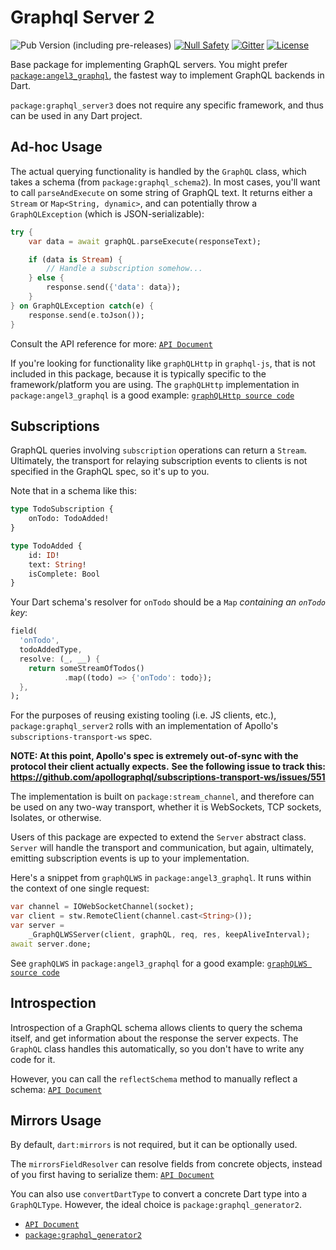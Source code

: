 # Graphql Server 2

![Pub Version (including pre-releases)](https://img.shields.io/pub/v/graphql_server2?include_prereleases)
[![Null Safety](https://img.shields.io/badge/null-safety-brightgreen)](https://dart.dev/null-safety)
[![Gitter](https://img.shields.io/gitter/room/nwjs/nw.js.svg)](https://gitter.im/angel_dart/discussion)
[![License](https://img.shields.io/github/license/dart-backend/graphql_dart)](https://github.com/dart-backend/graphql_dart/blob/master/packages/graphql_server/LICENSE)

Base package for implementing GraphQL servers. You might prefer [`package:angel3_graphql`](https://pub.dev/packages/angel3_graphql), the fastest way to implement GraphQL backends in Dart.

`package:graphql_server3` does not require any specific framework, and thus can be used in any Dart project.

## Ad-hoc Usage

The actual querying functionality is handled by the `GraphQL` class, which takes a schema (from `package:graphql_schema2`). In most cases, you'll want to call `parseAndExecute` on some string of GraphQL text. It returns either a `Stream` or `Map<String, dynamic>`, and can potentially throw a `GraphQLException` (which is JSON-serializable):

```dart
try {
    var data = await graphQL.parseExecute(responseText);

    if (data is Stream) {
        // Handle a subscription somehow...
    } else {
        response.send({'data': data});
    }
} on GraphQLException catch(e) {
    response.send(e.toJson());
}
```

Consult the API reference for more: [`API Document`](https://pub.dev/documentation/graphql_server2/latest/graphql_server2/GraphQL/parseAndExecute.html)

If you're looking for functionality like `graphQLHttp` in `graphql-js`, that is not included in this package, because it is typically specific to the framework/platform you are using. The `graphQLHttp` implementation in `package:angel3_graphql` is a good example: [`graphQLHttp source code`](https://github.com/dart-backend/graphql_dart/tree/master/angel_graphql/lib/src/graphql_http.dart)

## Subscriptions

GraphQL queries involving `subscription` operations can return a `Stream`. Ultimately, the transport for relaying subscription events to clients is not specified in the GraphQL spec, so it's up to you.

Note that in a schema like this:

```graphql
type TodoSubscription {
    onTodo: TodoAdded!
}

type TodoAdded {
    id: ID!
    text: String!
    isComplete: Bool
}
```

Your Dart schema's resolver for `onTodo` should be a `Map` *containing an `onTodo` key*:

```dart
field(
  'onTodo',
  todoAddedType,
  resolve: (_, __) {
    return someStreamOfTodos()
            .map((todo) => {'onTodo': todo});
  },
);
```

For the purposes of reusing existing tooling (i.e. JS clients, etc.), `package:graphql_server2` rolls with an implementation of Apollo's
`subscriptions-transport-ws` spec.

**NOTE: At this point, Apollo's spec is extremely out-of-sync with the protocol their client actually expects.**
**See the following issue to track this:**
**<https://github.com/apollographql/subscriptions-transport-ws/issues/551>**

The implementation is built on `package:stream_channel`, and therefore can be used on any two-way transport, whether it is WebSockets, TCP sockets, Isolates, or otherwise.

Users of this package are expected to extend the `Server` abstract class. `Server` will handle the transport and communication, but again, ultimately, emitting subscription events is up to your implementation.

Here's a snippet from `graphQLWS` in `package:angel3_graphql`. It runs within the context of one single request:

```dart
var channel = IOWebSocketChannel(socket);
var client = stw.RemoteClient(channel.cast<String>());
var server =
    _GraphQLWSServer(client, graphQL, req, res, keepAliveInterval);
await server.done;
```

See `graphQLWS` in `package:angel3_graphql` for a good example: [`graphQLWS source code`](
https://github.com/dart-backend/graphql_dart/tree/master/angel_graphql/lib/src/graphql_ws.dart)

## Introspection

Introspection of a GraphQL schema allows clients to query the schema itself, and get information about the response the server expects. The `GraphQL` class handles this automatically, so you don't have to write any code for it.

However, you can call the `reflectSchema` method to manually reflect a schema: [`API Document`](https://pub.dev/documentation/graphql_server2/latest/introspection/reflectSchema.html)

## Mirrors Usage

By default, `dart:mirrors` is not required, but it can be optionally used.

The `mirrorsFieldResolver` can resolve fields from concrete objects, instead of you first having to serialize them: [`API Document`](https://pub.dev/documentation/graphql_server2/latest/graphql_server2.mirrorsmirrorsFieldResolver.html)

You can also use `convertDartType` to convert a concrete Dart type into a `GraphQLType`. However, the ideal choice is `package:graphql_generator2`.

* [`API Document`](https://pub.dev/documentation/graphql_server2/latest/graphql_server2/mirrors/convertDartType.html)
* [`package:graphql_generator2`](https://pub.dev/packages/graphql_generator2)
